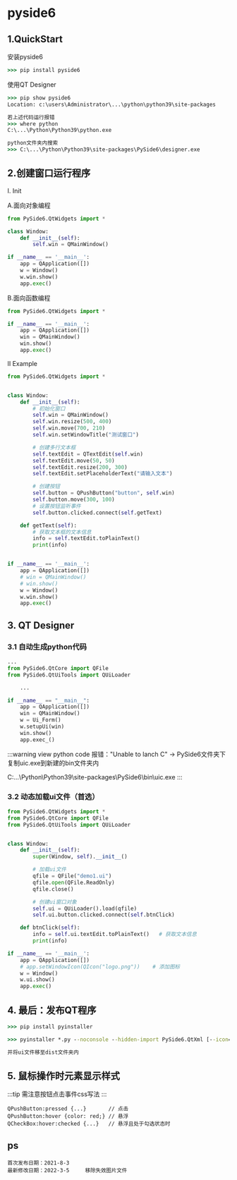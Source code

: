 # pyside6

## 1.QuickStart

安装pyside6

```cmd
>>> pip install pyside6
```

使用QT Designer

```cmd
>>> pip show pyside6
Location: c:\users\Administrator\...\python\python39\site-packages

若上述代码运行报错
>>> where python
C:\...\Python\Python39\python.exe

python文件夹内搜索
>>> C:\...\Python\Python39\site-packages\PySide6\designer.exe
```

## 2.创建窗口运行程序

Ⅰ. Init

A.面向对象编程

```python
from PySide6.QtWidgets import *

class Window:
    def __init__(self):
        self.win = QMainWindow()

if __name__ == '__main__':
    app = QApplication([])
    w = Window()
    w.win.show()
    app.exec()
```

B.面向函数编程

```python
from PySide6.QtWidgets import *

if __name__ == '__main__':
    app = QApplication([])
    win = QMainWindow()
    win.show()
    app.exec()
```

Ⅱ Example

```python
from PySide6.QtWidgets import *


class Window:
    def __init__(self):
        # 初始化窗口
        self.win = QMainWindow()
        self.win.resize(500, 400)
        self.win.move(700, 210)
        self.win.setWindowTitle("测试窗口")

        # 创建多行文本框
        self.textEdit = QTextEdit(self.win)
        self.textEdit.move(50, 50)
        self.textEdit.resize(200, 300)
        self.textEdit.setPlaceholderText("请输入文本")

        # 创建按钮
        self.button = QPushButton("button", self.win)
        self.button.move(300, 100)
        # 设置按钮监听事件
        self.button.clicked.connect(self.getText)

    def getText(self):
        # 获取文本框的文本信息
        info = self.textEdit.toPlainText()
        print(info)


if __name__ == '__main__':
    app = QApplication([])
    # win = QMainWindow()
    # win.show()
    w = Window()
    w.win.show()
    app.exec()
```

## 3. QT Designer

### 3.1 自动生成python代码

```python
...
from PySide6.QtCore import QFile
from PySide6.QtUiTools import QUiLoader

    ...

if __name__ == "__main__":
    app = QApplication([])
    win = QMainWindow()
    w = Ui_Form()
    w.setupUi(win)
    win.show()
    app.exec_()
```

:::warning
view python code 报错："Unable to lanch C"
-> PySide6文件夹下复制uic.exe到新建的bin文件夹内

C:\...\Python\Python39\site-packages\PySide6\bin\uic.exe
:::

### 3.2 动态加载ui文件（首选）

```python
from PySide6.QtWidgets import *
from PySide6.QtCore import QFile
from PySide6.QtUiTools import QUiLoader


class Window:
    def __init__(self):
        super(Window, self).__init__()

        # 加载ui文件
        qfile = QFile("demo1.ui")
        qfile.open(QFile.ReadOnly)
        qfile.close()

        # 创建ui窗口对象
        self.ui = QUiLoader().load(qfile)
        self.ui.button.clicked.connect(self.btnClick)

    def btnClick(self):
        info = self.ui.textEdit.toPlainText()   # 获取文本信息
        print(info)

if __name__ == '__main__':
    app = QApplication([])
    # app.setWindowIcon(QIcon("logo.png"))    # 添加图标
    w = Window()
    w.ui.show()
    app.exec()
```

## 4. 最后：发布QT程序

```cmd
>>> pip install pyinstaller

>>> pyinstaller *.py --noconsole --hidden-import PySide6.QtXml [--icon="logo.ico"]

并将ui文件移至dist文件夹内
```

## 5. 鼠标操作时元素显示样式

:::tip
需注意按钮点击事件css写法
:::

```qss
QPushButton:pressed {...}       // 点击
QPushButton:hover {color: red;} // 悬浮
QCheckBox:hover:checked {...}   // 悬浮且处于勾选状态时
```

## ps

```
首次发布日期：2021-8-3
最新修改日期：2022-3-5     移除失效图片文件
```